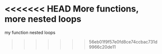 <<<<<<< HEAD
More functions, more nested loops
=======
my function nested loops
>>>>>>> 56eb01f9f57e0fd8ce74ccbac731d9966c20de11
